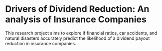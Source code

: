 # Drivers of Dividend Reduction: An analysis of Insurance Companies
This research project aims to explore if financial ratios, car accidents, and natural disasters accurately predict the likelihood of a dividend payout reduction in insurance companies. 

